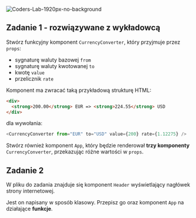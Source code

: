 ![Coders-Lab-1920px-no-background](https://user-images.githubusercontent.com/30623667/104709387-2b7ac180-571f-11eb-9b94-517aa6d501c9.png)



## Zadanie 1 - rozwiązywane z wykładowcą

Stwórz funkcyjny komponent `CurrencyConverter`, który przyjmuje przez `props`:

- sygnaturę waluty bazowej `from`
- sygnaturę waluty kwotowanej `to`
- kwotę `value`
- przelicznik `rate`

Komponent ma zwracać taką przykładową strukturę HTML:

```html
<div>
  <strong>200.00</strong> EUR => <strong>224.55</strong> USD
</div>
```

dla wywołania:

```js
<CurrencyConverter from="EUR" to="USD" value={200} rate={1.12275} />
```

Stwórz również komponent `App`, który będzie renderował **trzy komponenty** `CurrencyConverter`, przekazując różne wartości w `props`.



## Zadanie 2

W pliku do zadania znajduje się komponent `Header` wyświetlający nagłówek strony internetowej.

Jest on napisany w sposób klasowy. Przepisz go oraz komponent `App` na działające **funkcje**.

